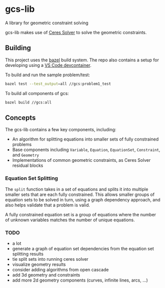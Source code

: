 # gcs-lib

A library for geometric constraint solving

gcs-lib makes use of [Ceres Solver](http://ceres-solver.org/) to solve the geometric
constraints.

## Building

This project uses the [bazel](https://bazel.build/) build system. The repo also contains
a setup for developing using a [VS Code devcontainer](https://code.visualstudio.com/docs/remote/create-dev-container).

To build and run the sample problem/test:

```bash
bazel test --test_output=all //gcs:problem1_test
```

To build all components of gcs:

```bash
bazel build //gcs:all
```

## Concepts

The gcs-lib contains a few key components, including:

- An algorithm for splitting equations into smaller sets of fully constrained problems
- Base components including `Variable`, `Equation`, `EquationSet`, `Constraint`, and `Geometry`
- Implementations of common geometric constraints, as Ceres Solver residual blocks

### Equation Set Splitting

The `split` function takes in a set of equations and splits it into multiple smaller sets
that are each fully constrained. This allows smaller groups of equation sets to be solved
in turn, using a graph dependency approach, and also helps validate that a problem is valid.

A fully constrained equation set is a group of equations where the number of unknown variables
matches the number of unique equations.

### TODO

- a lot
- generate a graph of equation set dependencies from the equation set splitting results
- tie split sets into running ceres solver
- visualize geometry results
- consider adding algorithms from open cascade
- add 3d geometry and constraints
- add more 2d geometry components (curves, infinite lines, arcs, ...)
